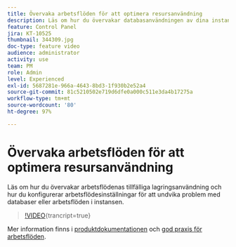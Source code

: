 ```yaml
---
title: Övervaka arbetsflöden för att optimera resursanvändning
description: Läs om hur du övervakar databasanvändningen av dina instanser.
feature: Control Panel
jira: KT-10525
thumbnail: 344309.jpg
doc-type: feature video
audience: administrator
activity: use
team: PM
role: Admin
level: Experienced
exl-id: 5687281e-966a-4643-8bd3-1f930b2e52a4
source-git-commit: 81c5210502e719d6dfe0a000c511e3da4b17275a
workflow-type: tm+mt
source-wordcount: '80'
ht-degree: 97%

---
```


# Övervaka arbetsflöden för att optimera resursanvändning

Läs om hur du övervakar arbetsflödenas tillfälliga lagringsanvändning och hur du konfigurerar arbetsflödesinställningar för att undvika problem med databaser eller arbetsflöden i instansen.

>[!VIDEO](https://video.tv.adobe.com/v/344309/?learn=on){trancript=true}

Mer information finns i [produktdokumentationen](https://experienceleague.adobe.com/docs/control-panel/using/performance-monitoring/database-monitoring/workflow-monitoring.html?lang=sv) och [god praxis för arbetsflöden](https://experienceleague.adobe.com/docs/campaign-classic/using/automating-with-workflows/introduction/workflow-best-practices.html?lang=sv).
